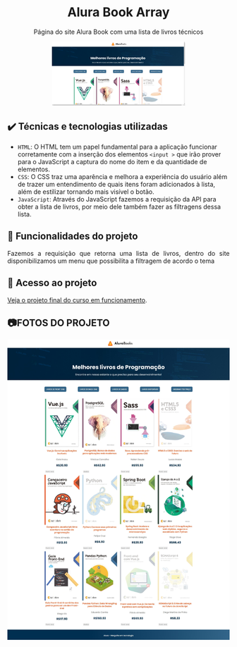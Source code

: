 <h1 align="center">Alura Book Array</h1>
<p align="center">Página do site Alura Book com uma lista de livros técnicos </p>

<div align="center">
<img width="60%" src="https://github.com/Luis-Emanuel/Alura_Book_Array/blob/main/readme/img.png?raw=true"/>
</div>	

## ✔️ Técnicas e tecnologias utilizadas

- `HTML`: O HTML tem um papel fundamental para a aplicação funcionar corretamente com a inserção dos elementos `<input >` que irão prover para o JavaScript a captura do nome do item e da quantidade de elementos. 
- `CSS`: O CSS traz uma aparência e melhora a experiência do usuário além de trazer um entendimento de quais itens foram adicionados à lista, além de estilizar tornando mais visível o botão.
- `JavaScript`: Através do JavaScript fazemos a requisição da API para obter a lista de livros, por meio dele também fazer as filtragens dessa lista.
    
## 🔨 Funcionalidades do projeto

<p align="justify">Fazemos a requisição que retorna uma lista de livros, dentro do site disponibilizamos um menu que possibilita a filtragem de acordo o tema </p>

## 📁 Acesso ao projeto

[Veja o projeto final do curso em funcionamento](https://alura-book-array-nt.vercel.app/).

## 📷FOTOS DO PROJETO
<div align="center">
<img src="https://github.com/Luis-Emanuel/Alura_Book_Array/blob/main/readme/img_1.png?raw=true" />
</div>
